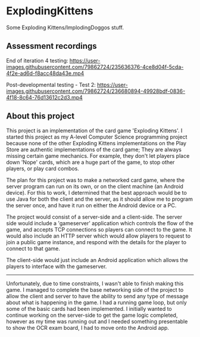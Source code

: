 
# ExplodingKittens
Some Exploding Kittens/ImplodingDoggos stuff. 

Assessment recordings
----------------------------------------------

End of iteration 4 testing: https://user-images.githubusercontent.com/79862724/235636376-4ce8d04f-5cda-4f2e-ad6d-f8acc48da43e.mp4

Post-developmental testing - Test 2: https://user-images.githubusercontent.com/79862724/236680894-49928bdf-0836-4f18-8c64-76d13612c2d3.mp4

About this project
---------------------------------------------
This project is an implementation of the card game 'Exploding Kittens'. I started this project as my A-level Computer Science programming project because none of the other Exploding Kittens implementations on the Play Store are authentic implementations of the card game; They are always missing certain game mechanics. For example, they don't let players place down 'Nope' cards, which are a huge part of the game, to stop other players, or play card combos.

The plan for this project was to make a networked card game, where the server program can run on its own, or on the client machine (an Android device). For this to work, I determined that the best approach would be to use Java for both the client and the server, as it should allow me to program the server once, and have it run on either the Android device or a PC. 

The project would consist of a server-side and a client-side. The server side would include a 'gameserver' application which controls the flow of the game, and accepts TCP connections so players can connect to the game. It would also include an HTTP server which would allow players to request to join a public game instance, and respond with the details for the player to connect to that game. 

The client-side would just include an Android application which allows the players to interface with the gameserver. 

-------------------------------------------------------
Unfortunately, due to time constraints, I wasn't able to finish making this game. I managed to complete the base networking side of the project to allow the client and server to have the ability to send any type of message about what is happening in the game. I had a running game loop, but only some of the basic cards had been implemented. I initially wanted to continue working on the server-side to get the game logic completed, however as my time was running out and I needed something presentable to show the OCR exam board, I had to move onto the Android app.
